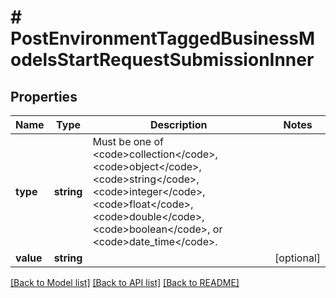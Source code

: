 # # PostEnvironmentTaggedBusinessModelsStartRequestSubmissionInner

## Properties

Name | Type | Description | Notes
------------ | ------------- | ------------- | -------------
**type** | **string** | Must be one of &lt;code&gt;collection&lt;/code&gt;, &lt;code&gt;object&lt;/code&gt;, &lt;code&gt;string&lt;/code&gt;, &lt;code&gt;integer&lt;/code&gt;, &lt;code&gt;float&lt;/code&gt;, &lt;code&gt;double&lt;/code&gt;, &lt;code&gt;boolean&lt;/code&gt;, or &lt;code&gt;date_time&lt;/code&gt;. |
**value** | **string** |  | [optional]

[[Back to Model list]](../../README.md#models) [[Back to API list]](../../README.md#endpoints) [[Back to README]](../../README.md)
